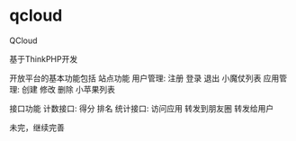 qcloud
======

QCloud

基于ThinkPHP开发

开放平台的基本功能包括 
站点功能 
用户管理: 注册 登录 退出 小魔仗列表 
应用管理: 创建 修改 删除 小苹果列表

接口功能 
计数接口: 得分 排名 
统计接口: 访问应用 转发到朋友圈 转发给用户

未完，继续完善
